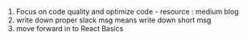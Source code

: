1. Focus on code quality and optimize code - resource : medium blog
2. write down proper slack msg means write down short msg
3. move forward in to React Basics

